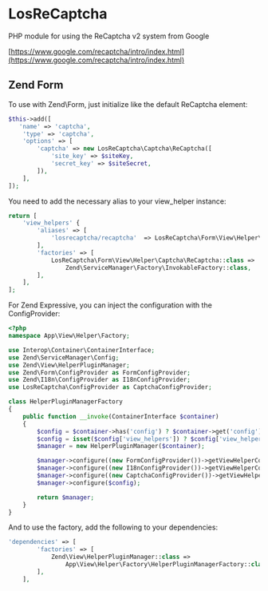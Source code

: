 # LosReCaptcha

PHP module for using the ReCaptcha v2 system from Google

[https://www.google.com/recaptcha/intro/index.html](https://www.google.com/recaptcha/intro/index.html)

## Zend Form

To use with Zend\Form, just initialize like the default ReCaptcha element:
```php
$this->add([
   'name' => 'captcha',
    'type' => 'captcha',
    'options' => [
        'captcha' => new LosReCaptcha\Captcha\ReCaptcha([
            'site_key' => $siteKey,
            'secret_key' => $siteSecret,
        ]),
    ],
]);
```

You need to add the necessary alias to your view_helper instance:
```php
return [
	'view_helpers' {
	    'aliases' => [
	        'losrecaptcha/recaptcha'  => LosReCaptcha\Form\View\Helper\Captcha\ReCaptcha::class,
	    ],
	    'factories' => [
	        LosReCaptcha\Form\View\Helper\Captcha\ReCaptcha::class => 
	            Zend\ServiceManager\Factory\InvokableFactory::class,
	    ],
    ],
];
```

For Zend Expressive, you can inject the configuration with the ConfigProvider:
```php
<?php
namespace App\View\Helper\Factory;

use Interop\Container\ContainerInterface;
use Zend\ServiceManager\Config;
use Zend\View\HelperPluginManager;
use Zend\Form\ConfigProvider as FormConfigProvider;
use Zend\I18n\ConfigProvider as I18nConfigProvider;
use LosReCaptcha\ConfigProvider as CaptchaConfigProvider;

class HelperPluginManagerFactory
{
    public function __invoke(ContainerInterface $container)
    {
        $config = $container->has('config') ? $container->get('config') : [];
        $config = isset($config['view_helpers']) ? $config['view_helpers'] : [];
        $manager = new HelperPluginManager($container);

        $manager->configure((new FormConfigProvider())->getViewHelperConfig());
        $manager->configure((new I18nConfigProvider())->getViewHelperConfig());
        $manager->configure((new CaptchaConfigProvider())->getViewHelperConfig());
        $manager->configure($config);

        return $manager;
    }
}
```

And to use the factory, add the following to your dependencies:
```php
'dependencies' => [
        'factories' => [
            Zend\View\HelperPluginManager::class =>
                App\View\Helper\Factory\HelperPluginManagerFactory::class,
        ],
    ],
```

